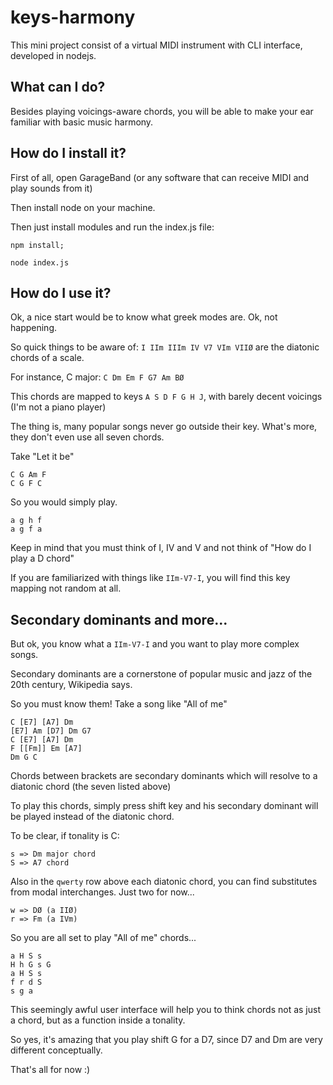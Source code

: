 # keys-harmony

This mini project consist of a virtual MIDI instrument with CLI interface, developed in nodejs.

## What can I do?

Besides playing voicings-aware chords, you will be able to make your ear familiar with basic music harmony.

## How do I install it?

First of all, open GarageBand (or any software that can receive MIDI and play sounds from it)

Then install node on your machine.

Then just install modules and run the index.js file:
```
npm install;

node index.js
```

## How do I use it?

Ok, a nice start would be to know what greek modes are. Ok, not happening.

So quick things to be aware of:
`I IIm IIIm IV V7 VIm VIIØ` are the diatonic chords of a scale.

For instance, C major: `C Dm Em F G7 Am BØ`

This chords are mapped to keys `A S D F G H J`, with barely decent voicings (I'm not a piano player)

The thing is, many popular songs never go outside their key. What's more, they don't even use all seven chords.

Take "Let it be"

```
C G Am F
C G F C
```

So you would simply play.
```
a g h f
a g f a
```

Keep in mind that you must think of I, IV and V and not think of "How do I play a D chord"

If you are familiarized with things like `IIm-V7-I`, you will find this key mapping not random at all.

## Secondary dominants and more...

But ok, you know what a `IIm-V7-I` and you want to play more complex songs.

Secondary dominants are a cornerstone of popular music and jazz of the 20th century, Wikipedia says.

So you must know them! Take a song like "All of me"

```
C [E7] [A7] Dm
[E7] Am [D7] Dm G7
C [E7] [A7] Dm
F [[Fm]] Em [A7]
Dm G C
```

Chords between brackets are secondary dominants which will resolve to a diatonic chord (the seven listed above)

To play this chords, simply press shift key and his secondary dominant will be played instead of the diatonic chord.

To be clear, if tonality is C:
```
s => Dm major chord
S => A7 chord
```

Also in the `qwerty` row above each diatonic chord, you can find substitutes from modal interchanges. Just two for now...
```
w => DØ (a IIØ)
r => Fm (a IVm)
```

So you are all set to play "All of me" chords...
```
a H S s
H h G s G
a H S s
f r d S
s g a
```

This seemingly awful user interface will help you to think chords not as just a chord, but as a function inside a tonality.

So yes, it's amazing that you play shift G for a D7, since D7 and Dm are very different conceptually.

That's all for now :)

















